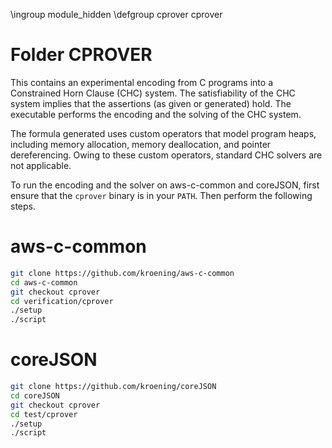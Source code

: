 \ingroup module_hidden
\defgroup cprover cprover

# Folder CPROVER

This contains an experimental encoding from C programs into a Constrained
Horn Clause (CHC) system.  The satisfiability of the CHC system implies that
the assertions (as given or generated) hold.  The executable performs the
encoding and the solving of the CHC system.

The formula generated uses custom operators that model program heaps,
including memory allocation, memory deallocation, and pointer dereferencing. 
Owing to these custom operators, standard CHC solvers are not applicable.

To run the encoding and the solver on aws-c-common and coreJSON, first
ensure that the `cprover` binary is in your `PATH`.  Then perform the
following steps.

# aws-c-common

```sh
git clone https://github.com/kroening/aws-c-common
cd aws-c-common
git checkout cprover
cd verification/cprover
./setup
./script
```

# coreJSON

```sh
git clone https://github.com/kroening/coreJSON
cd coreJSON
git checkout cprover
cd test/cprover
./setup
./script
```

